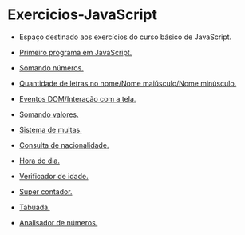 # Exercicios-JavaScript

* Espaço destinado aos exercícios do curso básico de JavaScript.

* <a href="https://rafasfrancah.github.io/Exercicios-JavaScript/aula04/ex001.html" target="_blank">Primeiro programa em JavaScript.</a> 
* <a href="https://rafasfrancah.github.io/Exercicios-JavaScript/aula06/ex003.html" target="_blank">Somando números.</a> 
* <a href="https://rafasfrancah.github.io/Exercicios-JavaScript/aula06/ex004.html" target="_blank">Quantidade de letras no nome/Nome maiúsculo/Nome minúsculo.</a> 
* <a href="https://rafasfrancah.github.io/Exercicios-JavaScript/aula10/ex.006.html" target="_blank">Eventos DOM/Interação com a tela.</a>
* <a href="https://rafasfrancah.github.io/Exercicios-JavaScript/aula10/ex007.html" target="_blank">Somando valores.</a>
* <a href="https://rafasfrancah.github.io/Exercicios-JavaScript/aula11/ex010.html" target="_blank">Sistema de multas.</a>
* <a href="https://rafasfrancah.github.io/Exercicios-JavaScript/aula11/ex011.html" target="_blank">Consulta de nacionalidade.</a>
* <a href="https://rafasfrancah.github.io/Exercicios-JavaScript/aula12ex/ex014/modelo.html" target="_blank">Hora do dia.</a>
* <a href="https://rafasfrancah.github.io/Exercicios-JavaScript/aula12ex/ex015/modelo.html" target="_blank">Verificador de idade.</a>
* <a href="https://rafasfrancah.github.io/Exercicios-JavaScript/aula14ex/ex016/modelo.html" target="_blank">Super contador.</a>
* <a href="https://rafasfrancah.github.io/Exercicios-JavaScript/aula14ex/ex017/modelo.html" target="_blank">Tabuada.</a>
* <a href="https://rafasfrancah.github.io/Exercicios-JavaScript/aula16ex/ex018/modelo.html" target="_blank">Analisador de números.</a>




